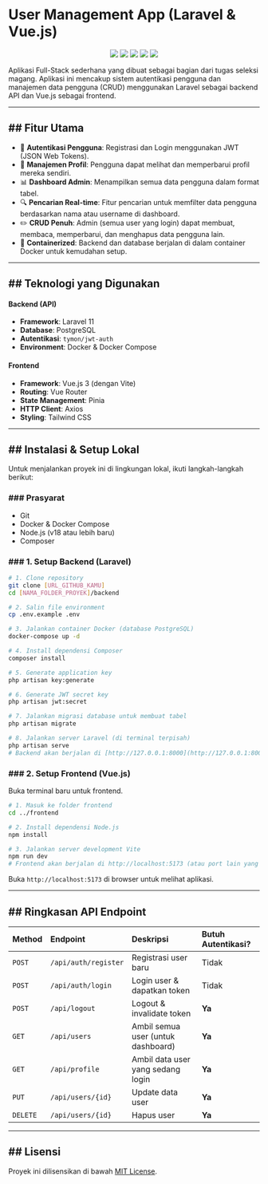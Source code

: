 # User Management App (Laravel & Vue.js)

<p align="center">
  <img src="https://img.shields.io/badge/Laravel-FF2D20?style=for-the-badge&logo=laravel&logoColor=white" />
  <img src="https://img.shields.io/badge/Vue.js-35495E?style=for-the-badge&logo=vue.js&logoColor=4FC08D" />
  <img src="https://img.shields.io/badge/PostgreSQL-316192?style=for-the-badge&logo=postgresql&logoColor=white" />
  <img src="https://img.shields.io/badge/Docker-2496ED?style=for-the-badge&logo=docker&logoColor=white" />
  <img src="https://img.shields.io/badge/Tailwind_CSS-38B2AC?style=for-the-badge&logo=tailwind-css&logoColor=white" />
</p>

Aplikasi Full-Stack sederhana yang dibuat sebagai bagian dari tugas seleksi magang. Aplikasi ini mencakup sistem autentikasi pengguna dan manajemen data pengguna (CRUD) menggunakan Laravel sebagai backend API dan Vue.js sebagai frontend.

---

## ## Fitur Utama

-   🔐 **Autentikasi Pengguna**: Registrasi dan Login menggunakan JWT (JSON Web Tokens).
-   👤 **Manajemen Profil**: Pengguna dapat melihat dan memperbarui profil mereka sendiri.
-   📊 **Dashboard Admin**: Menampilkan semua data pengguna dalam format tabel.
-   🔍 **Pencarian Real-time**: Fitur pencarian untuk memfilter data pengguna berdasarkan nama atau username di dashboard.
-   ✏️ **CRUD Penuh**: Admin (semua user yang login) dapat membuat, membaca, memperbarui, dan menghapus data pengguna lain.
-   🐳 **Containerized**: Backend dan database berjalan di dalam container Docker untuk kemudahan setup.

---

## ## Teknologi yang Digunakan

#### **Backend (API)**
-   **Framework**: Laravel 11
-   **Database**: PostgreSQL
-   **Autentikasi**: `tymon/jwt-auth`
-   **Environment**: Docker & Docker Compose

#### **Frontend**
-   **Framework**: Vue.js 3 (dengan Vite)
-   **Routing**: Vue Router
-   **State Management**: Pinia
-   **HTTP Client**: Axios
-   **Styling**: Tailwind CSS

---

## ## Instalasi & Setup Lokal

Untuk menjalankan proyek ini di lingkungan lokal, ikuti langkah-langkah berikut:

### ### Prasyarat
-   Git
-   Docker & Docker Compose
-   Node.js (v18 atau lebih baru)
-   Composer

### ### 1. Setup Backend (Laravel)

```bash
# 1. Clone repository
git clone [URL_GITHUB_KAMU]
cd [NAMA_FOLDER_PROYEK]/backend

# 2. Salin file environment
cp .env.example .env

# 3. Jalankan container Docker (database PostgreSQL)
docker-compose up -d

# 4. Install dependensi Composer
composer install

# 5. Generate application key
php artisan key:generate

# 6. Generate JWT secret key
php artisan jwt:secret

# 7. Jalankan migrasi database untuk membuat tabel
php artisan migrate

# 8. Jalankan server Laravel (di terminal terpisah)
php artisan serve
# Backend akan berjalan di [http://127.0.0.1:8000](http://127.0.0.1:8000)
```

### ### 2. Setup Frontend (Vue.js)
Buka terminal baru untuk frontend.

```bash
# 1. Masuk ke folder frontend
cd ../frontend

# 2. Install dependensi Node.js
npm install

# 3. Jalankan server development Vite
npm run dev
# Frontend akan berjalan di http://localhost:5173 (atau port lain yang tersedia)
```
Buka `http://localhost:5173` di browser untuk melihat aplikasi.

---

## ## Ringkasan API Endpoint

| Method | Endpoint | Deskripsi | Butuh Autentikasi? |
| :--- | :--- | :--- | :--- |
| `POST` | `/api/auth/register` | Registrasi user baru | Tidak |
| `POST` | `/api/auth/login` | Login user & dapatkan token | Tidak |
| `POST` | `/api/logout` | Logout & invalidate token | **Ya** |
| `GET` | `/api/users` | Ambil semua user (untuk dashboard) | **Ya** |
| `GET` | `/api/profile` | Ambil data user yang sedang login | **Ya** |
| `PUT` | `/api/users/{id}` | Update data user | **Ya** |
| `DELETE`| `/api/users/{id}` | Hapus user | **Ya** |

---

## ## Lisensi
Proyek ini dilisensikan di bawah [MIT License](LICENSE).